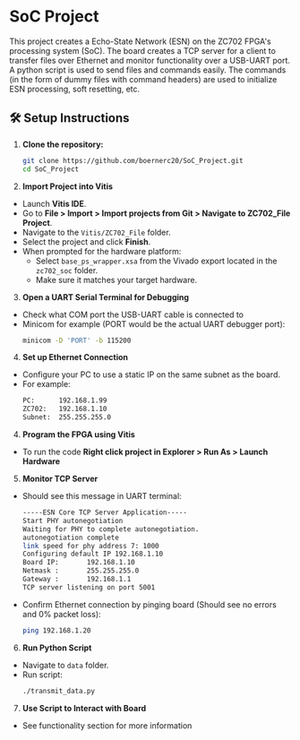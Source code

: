 # SoC Project

This project creates a Echo-State Network (ESN) on the ZC702 FPGA's processing system (SoC). The board creates a TCP server for a client to transfer files over Ethernet and monitor functionality over a USB-UART port. A python script is used to send files and commands easily. The commands (in the form of dummy files with command headers) are used to initialize ESN processing, soft resetting, etc.

## 🛠️ Setup Instructions

1. **Clone the repository:**
   ```bash
   git clone https://github.com/boernerc20/SoC_Project.git
   cd SoC_Project
2. **Import Project into Vitis**
- Launch **Vitis IDE**.
- Go to **File > Import > Import projects from Git > Navigate to ZC702_File Project**.
- Navigate to the `Vitis/ZC702_File` folder.
- Select the project and click **Finish**.
- When prompted for the hardware platform:
  - Select `base_ps_wrapper.xsa` from the Vivado export located in the `zc702_soc` folder.
  - Make sure it matches your target hardware.
3. **Open a UART Serial Terminal for Debugging**
- Check what COM port the USB-UART cable is connected to
- Minicom for example (PORT would be the actual UART debugger port):
   ```bash
   minicom -D 'PORT' -b 115200
4. **Set up Ethernet Connection**
- Configure your PC to use a static IP on the same subnet as the board.
- For example:
   ```bash
  PC:      192.168.1.99
  ZC702:   192.168.1.10
  Subnet:  255.255.255.0
4.  **Program the FPGA using Vitis**
- To run the code **Right click project in Explorer > Run As > Launch Hardware**
5. **Monitor TCP Server**
- Should see this message in UART terminal:
   ```bash
   -----ESN Core TCP Server Application-----
  Start PHY autonegotiation
  Waiting for PHY to complete autonegotiation.
  autonegotiation complete
  link speed for phy address 7: 1000
  Configuring default IP 192.168.1.10
  Board IP:       192.168.1.10
  Netmask :       255.255.255.0
  Gateway :       192.168.1.1
  TCP server listening on port 5001
- Confirm Ethernet connection by pinging board (Should see no errors and 0% packet loss):
   ```bash
   ping 192.168.1.20
6. **Run Python Script**
- Navigate to `data` folder.
- Run script:
   ```bash
   ./transmit_data.py
7. **Use Script to Interact with Board**
- See functionality section for more information
